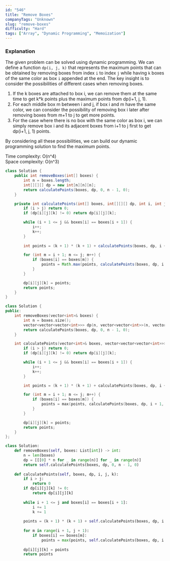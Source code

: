```yaml
---
id: "546"
title: "Remove Boxes"
companyTags: "Unknown"
slug: "remove-boxes"
difficulty: "Hard"
tags: ["Array", "Dynamic Programming", "Memoization"]
---
```


### Explanation
The given problem can be solved using dynamic programming. We can define a function `dp(i, j, k)` that represents the maximum points that can be obtained by removing boxes from index `i` to index `j` while having `k` boxes of the same color as box `i` appended at the end. The key insight is to consider the possibilities of different cases when removing boxes.

1. If the k boxes are attached to box i, we can remove them at the same time to get k*k points plus the maximum points from dp(i+1, j, 1).
2. For each middle box m between i and j, if box i and m have the same color, we can consider the possibility of removing box i later after removing boxes from m+1 to j to get more points.
3. For the case where there is no box with the same color as box i, we can simply remove box i and its adjacent boxes from i+1 to j first to get dp(i+1, j, 1) points.

By considering all these possibilities, we can build our dynamic programming solution to find the maximum points.

Time complexity: O(n^4)  
Space complexity: O(n^3)
```java
class Solution {
    public int removeBoxes(int[] boxes) {
        int n = boxes.length;
        int[][][] dp = new int[n][n][n];
        return calculatePoints(boxes, dp, 0, n - 1, 0);
    }

    private int calculatePoints(int[] boxes, int[][][] dp, int i, int j, int k) {
        if (i > j) return 0;
        if (dp[i][j][k] != 0) return dp[i][j][k];

        while (i + 1 <= j && boxes[i] == boxes[i + 1]) {
            i++;
            k++;
        }
        
        int points = (k + 1) * (k + 1) + calculatePoints(boxes, dp, i + 1, j, 0);

        for (int m = i + 1; m <= j; m++) {
            if (boxes[i] == boxes[m]) {
                points = Math.max(points, calculatePoints(boxes, dp, i + 1, m - 1, 0) + calculatePoints(boxes, dp, m, j, k + 1));
            }
        }

        dp[i][j][k] = points;
        return points;
    }
}
```

```cpp
class Solution {
public:
    int removeBoxes(vector<int>& boxes) {
        int n = boxes.size();
        vector<vector<vector<int>>> dp(n, vector<vector<int>>(n, vector<int>(n)));
        return calculatePoints(boxes, dp, 0, n - 1, 0);
    }

    int calculatePoints(vector<int>& boxes, vector<vector<vector<int>>>& dp, int i, int j, int k) {
        if (i > j) return 0;
        if (dp[i][j][k] != 0) return dp[i][j][k];

        while (i + 1 <= j && boxes[i] == boxes[i + 1]) {
            i++;
            k++;
        }

        int points = (k + 1) * (k + 1) + calculatePoints(boxes, dp, i + 1, j, 0);

        for (int m = i + 1; m <= j; m++) {
            if (boxes[i] == boxes[m]) {
                points = max(points, calculatePoints(boxes, dp, i + 1, m - 1, 0) + calculatePoints(boxes, dp, m, j, k + 1));
            }
        }

        dp[i][j][k] = points;
        return points;
    }
};
```

```python
class Solution:
    def removeBoxes(self, boxes: List[int]) -> int:
        n = len(boxes)
        dp = [[[0] * n for _ in range(n)] for _ in range(n)]
        return self.calculatePoints(boxes, dp, 0, n - 1, 0)
    
    def calculatePoints(self, boxes, dp, i, j, k):
        if i > j:
            return 0
        if dp[i][j][k] != 0:
            return dp[i][j][k]
        
        while i + 1 <= j and boxes[i] == boxes[i + 1]:
            i += 1
            k += 1
        
        points = (k + 1) * (k + 1) + self.calculatePoints(boxes, dp, i + 1, j, 0)
        
        for m in range(i + 1, j + 1):
            if boxes[i] == boxes[m]:
                points = max(points, self.calculatePoints(boxes, dp, i + 1, m - 1, 0) + self.calculatePoints(boxes, dp, m, j, k + 1))
        
        dp[i][j][k] = points
        return points
```